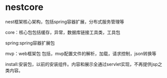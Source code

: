 # nestcore
nest框架核心架构，包括spring容器扩展，分布式服务管理等

core：核心包包括缓存，异常，数据库链接工具类，工具包

spring:spring容器扩展包

mvp：web框架包 包括，mvp配置文件的解析，加载，请求控制，json转换等

install:安装包，以前的安装组件。内容和展示全通过servlet实现，不再提供jsp之类内容。